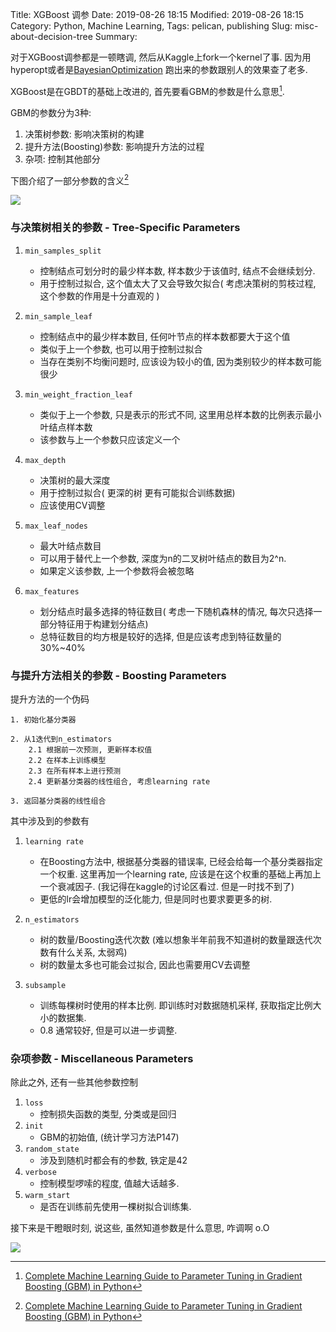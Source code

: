 Title: XGBoost 调参
Date: 2019-08-26 18:15
Modified: 2019-08-26 18:15
Category: Python, Machine Learning,
Tags: pelican, publishing
Slug: misc-about-decision-tree
Summary: 

对于XGBoost调参都是一顿瞎调, 然后从Kaggle上fork一个kernel了事. 因为用hyperopt或者是[BayesianOptimization](https://github.com/fmfn/BayesianOptimization) 跑出来的参数跟别人的效果查了老多.

XGBoost是在GBDT的基础上改进的, 首先要看GBM的参数是什么意思[^1].

GBM的参数分为3种:
1. 决策树参数: 影响决策树的构建
2. 提升方法(Boosting)参数: 影响提升方法的过程
3. 杂项: 控制其他部分



下图介绍了一部分参数的含义[^1]

![](https://www.analyticsvidhya.com/wp-content/uploads/2016/02/tree-infographic.png)

### 与决策树相关的参数 - **Tree-Specific Parameters**

1. `min_samples_split`
   - 控制结点可划分时的最少样本数, 样本数少于该值时, 结点不会继续划分.
   - 用于控制过拟合, 这个值太大了又会导致欠拟合( 考虑决策树的剪枝过程,  这个参数的作用是十分直观的 )
2. `min_sample_leaf`
   - 控制结点中的最少样本数目,  任何叶节点的样本数都要大于这个值
   - 类似于上一个参数, 也可以用于控制过拟合
   - 当存在类别不均衡问题时, 应该设为较小的值, 因为类别较少的样本数可能很少
3. `min_weight_fraction_leaf`

   - 类似于上一个参数,  只是表示的形式不同, 这里用总样本数的比例表示最小叶结点样本数
   - 该参数与上一个参数只应该定义一个
4. `max_depth`
   - 决策树的最大深度
   - 用于控制过拟合( 更深的树 更有可能拟合训练数据)
   - 应该使用CV调整
5. `max_leaf_nodes`
   - 最大叶结点数目
   - 可以用于替代上一个参数, 深度为n的二叉树叶结点的数目为2^n.
   - 如果定义该参数, 上一个参数将会被忽略
6. `max_features`
   - 划分结点时最多选择的特征数目( 考虑一下随机森林的情况, 每次只选择一部分特征用于构建划分结点)
   - 总特征数目的均方根是较好的选择, 但是应该考虑到特征数量的30%~40%





### 与提升方法相关的参数 - Boosting Parameters

提升方法的一个伪码

```algorithm
1. 初始化基分类器

2. 从1迭代到n_estimators
	2.1 根据前一次预测, 更新样本权值
	2.2 在样本上训练模型
	2.3 在所有样本上进行预测
	2.4 更新基分类器的线性组合, 考虑learning rate
	
3. 返回基分类器的线性组合
```



其中涉及到的参数有

1. `learning rate`

   - 在Boosting方法中, 根据基分类器的错误率, 已经会给每一个基分类器指定一个权重. 这里再加一个learning rate, 应该是在这个权重的基础上再加上一个衰减因子. (我记得在kaggle的讨论区看过. 但是一时找不到了)
   - 更低的lr会增加模型的泛化能力, 但是同时也要求要更多的树.
2. `n_estimators`

   - 树的数量/Boosting迭代次数 (难以想象半年前我不知道树的数量跟迭代次数有什么关系, 太弱鸡)
   - 树的数量太多也可能会过拟合, 因此也需要用CV去调整
3. `subsample`
   - 训练每棵树时使用的样本比例. 即训练时对数据随机采样, 获取指定比例大小的数据集.
   - 0.8 通常较好, 但是可以进一步调整.





### 杂项参数 - Miscellaneous Parameters

除此之外, 还有一些其他参数控制

1. `loss`
   - 控制损失函数的类型, 分类或是回归
2. `init`
   - GBM的初始值, (统计学习方法P147)
3. `random_state`
   - 涉及到随机时都会有的参数,  铁定是42
4. `verbose`
   - 控制模型啰嗦的程度, 值越大话越多.
5. `warm_start`
   - 是否在训练前先使用一棵树拟合训练集.



接下来是干瞪眼时刻, 说这些, 虽然知道参数是什么意思,  咋调啊 o.O

<img src="{static}/images/sticker_feature.webp">









[^1]: [Complete Machine Learning Guide to Parameter Tuning in Gradient Boosting (GBM) in Python](https://www.analyticsvidhya.com/blog/2016/02/complete-guide-parameter-tuning-gradient-boosting-gbm-python/)
[^2]: [Complete Guide to Parameter Tuning in XGBoost with codes in Python](https://www.analyticsvidhya.com/blog/2016/03/complete-guide-parameter-tuning-xgboost-with-codes-python/)